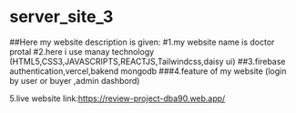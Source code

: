 # server_site_3

##Here my website description is given: #1.my website name is doctor protal #2.here i use manay technology (HTML5,CSS3,JAVASCRIPTS,REACTJS,Tailwindcss,daisy ui) ##3.firebase authentication,vercel,bakend mongodb ###4.feature of my website (login by user or buyer ,admin dashbord)

5.live website link:https://review-project-dba90.web.app/

